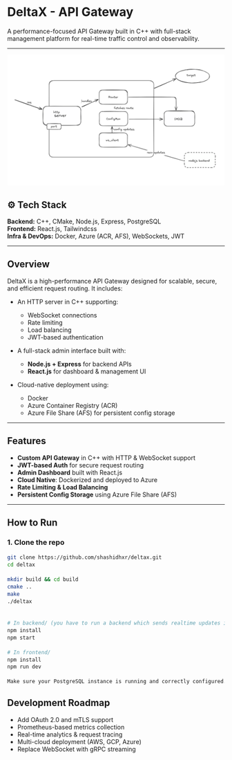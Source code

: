 

# DeltaX - API Gateway

  A performance-focused API Gateway built in C++ with full-stack management platform for real-time traffic control and observability.

---

<p align="center">
  <img src="./assets/architecture.png" alt="DeltaX Architecture Diagram" width="700"/>
</p>

## ⚙️ Tech Stack

**Backend:** C++, CMake, Node.js, Express, PostgreSQL  
**Frontend:** React.js, Tailwindcss  
**Infra & DevOps:** Docker, Azure (ACR, AFS), WebSockets, JWT

---

## Overview

DeltaX is a high-performance API Gateway designed for scalable, secure, and efficient request routing. It includes:

- An HTTP server in C++ supporting:
  - WebSocket connections
  - Rate limiting
  - Load balancing
  - JWT-based authentication

- A full-stack admin interface built with:
  - **Node.js + Express** for backend APIs
  - **React.js** for dashboard & management UI

- Cloud-native deployment using:
  - Docker
  - Azure Container Registry (ACR)
  - Azure File Share (AFS) for persistent config storage

---



## Features

- **Custom API Gateway** in C++ with HTTP & WebSocket support
- **JWT-based Auth** for secure request routing
- **Admin Dashboard** built with React.js
- **Cloud Native**: Dockerized and deployed to Azure
- **Rate Limiting & Load Balancing**
- **Persistent Config Storage** using Azure File Share (AFS)

---

## How to Run

### 1. Clone the repo

```bash
git clone https://github.com/shashidhxr/deltax.git
cd deltax

mkdir build && cd build
cmake ..
make
./deltax


# In backend/ (you have to run a backend which sends realtime updates in db via websocket on port 3000)
npm install
npm start

# In frontend/
npm install
npm run dev

Make sure your PostgreSQL instance is running and correctly configured.
```

## Development Roadmap
- Add OAuth 2.0 and mTLS support
- Prometheus-based metrics collection
- Real-time analytics & request tracing
- Multi-cloud deployment (AWS, GCP, Azure)
- Replace WebSocket with gRPC streaming

